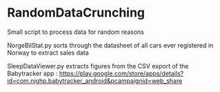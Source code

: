 # RandomDataCrunching
Small script to process data for random reasons

NorgeBilStat.py sorts through the datasheet of all cars ever registered in Norway to extract sales data

SleepDataViewer.py extracts figures from the CSV export of the Babytracker app : https://play.google.com/store/apps/details?id=com.nighp.babytracker_android&pcampaignid=web_share
